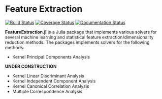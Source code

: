 # Feature Extraction

[![Build Status](https://travis-ci.org/trthatcher/FeatureExtraction.jl.svg?branch=master)](https://travis-ci.org/trthatcher/FeatureExtraction.jl)
[![Coverage Status](https://coveralls.io/repos/trthatcher/DataDecomposition.jl/badge.svg?branch=master&service=github)](https://coveralls.io/github/trthatcher/DataDecomposition.jl?branch=master)
[![Documentation Status](https://readthedocs.org/projects/featureextraction/badge/?version=latest)](http://featureextraction.readthedocs.org/en/latest/?badge=latest)

**FeatureExtraction.jl** is a Julia package that implements various solvers for
several machine learning and statistical feature extraction/dimensionality
reduction methods. The packages implements solvers for the following methods:

- Kernel Principal Components Analysis

**UNDER CONSTRUCTION**

- Kernel Linear Discriminant Analysis
- Kernel Independent Component Analysis
- Kernel Canonical Correlation Analysis
- Multiple Correspondence Analysis
